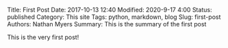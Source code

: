 Title: First Post
Date: 2017-10-13 12:40
Modified: 2020-9-17 4:00
Status: published
Category: This site
Tags: python, markdown, blog
Slug: first-post
Authors: Nathan Myers
Summary: This is the summary of the first post

This is the very first post!

